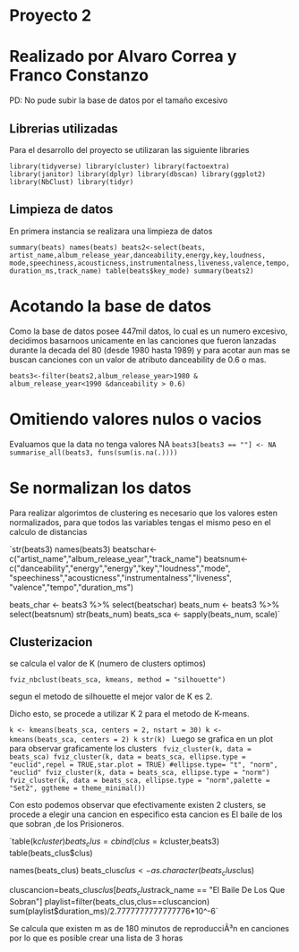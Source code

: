 # **Proyecto 2**
# Realizado por Alvaro Correa y Franco Constanzo
PD: No pude subir la base de datos por el tamaño excesivo

## Librerias utilizadas
Para el desarrollo del proyecto se utilizaran las siguiente libraries

`library(tidyverse)
library(cluster)
library(factoextra)
library(janitor)
library(dplyr)
library(dbscan)
library(ggplot2)
library(NbClust)
library(tidyr)`

## Limpieza de datos
En primera instancia se realizara una limpieza de datos

`summary(beats)
names(beats)
beats2<-select(beats, artist_name,album_release_year,danceability,energy,key,loudness,
               mode,speechiness,acousticness,instrumentalness,liveness,valence,tempo,
               duration_ms,track_name)
table(beats$key_mode)
summary(beats2)`

# Acotando la base de datos

Como la base de datos posee 447mil datos, lo cual es un numero excesivo, decidimos basarnoos unicamente en las canciones que fueron
lanzadas durante la decada del 80 (desde 1980 hasta 1989) y para acotar aun mas se buscan canciones con un valor de atributo danceability
de 0.6 o mas.

`beats3<-filter(beats2,album_release_year>1980 & album_release_year<1990
               &danceability > 0.6)`
               
# Omitiendo valores nulos o vacios

Evaluamos que la data no tenga valores NA
`beats3[beats3 == ""] <- NA
summarise_all(beats3, funs(sum(is.na(.))))`

# Se normalizan los datos

Para realizar algorimtos de clustering es necesario que los valores esten
normalizados, para que todos las variables tengas el mismo peso en el calculo
de distancias

`str(beats3)
names(beats3)
beatschar<-c("artist_name","album_release_year","track_name")
beatsnum<-c("danceability","energy","energy","key","loudness","mode",
            "speechiness","acousticness","instrumentalness","liveness",
            "valence","tempo","duration_ms")

beats_char <- beats3 %>% 
  select(beatschar)
beats_num <- beats3 %>% 
  select(beatsnum)
str(beats_num)
beats_sca <- sapply(beats_num, scale)`

## Clusterizacion

se calcula el valor de K (numero de clusters optimos)

`fviz_nbclust(beats_sca, kmeans, method = "silhouette")`

segun el metodo de silhouette el mejor valor de K es 2.

Dicho esto, se procede a utilizar K 2 para el metodo de K-means.


`k <- kmeans(beats_sca, centers = 2, nstart = 30)
k <- kmeans(beats_sca, centers = 2)
k
str(k)
`
Luego se grafica en un plot para observar graficamente los clusters
`
fviz_cluster(k, data = beats_sca)
fviz_cluster(k, data = beats_sca, ellipse.type = "euclid",repel = TRUE,star.plot = TRUE) #ellipse.type= "t", "norm", "euclid"
fviz_cluster(k, data = beats_sca, ellipse.type = "norm")
fviz_cluster(k, data = beats_sca, ellipse.type = "norm",palette = "Set2", ggtheme = theme_minimal())`


Con esto podemos observar que efectivamente existen 2 clusters, se procede a elegir una cancion en especifico
esta cancion es El baile de los que sobran ,de los Prisioneros.


`table(k$cluster)
beats_clus=cbind(clus=k$cluster,beats3)
table(beats_clus$clus)

names(beats_clus)
beats_clus$clus <- as.character(beats_clus$clus)

cluscancion=beats_clus$clus[beats_clus$track_name == "El Baile De Los Que Sobran"]
playlist=filter(beats_clus,clus==cluscancion)
sum(playlist$duration_ms)/2.7777777777777776*10^-6`


 Se calcula que existen m as de 180 minutos de reproducciÃ³n en canciones por lo
que es posible crear una lista de 3 horas

